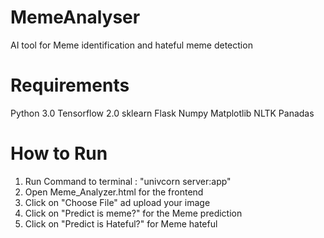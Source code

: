 # MemeAnalyser
AI tool for Meme identification and hateful meme detection
# Requirements
Python 3.0
Tensorflow 2.0
sklearn 
Flask
Numpy
Matplotlib
NLTK
Panadas
# How to Run
1) Run Command to terminal  : "univcorn server:app"
2) Open Meme_Analyzer.html for the frontend
3) Click on "Choose File" ad upload your image
4) Click on "Predict is meme?" for the Meme prediction
5) Click on "Predict is Hateful?" for Meme hateful